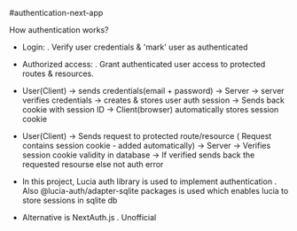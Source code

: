 #authentication-next-app

How authentication works?

- Login:
  . Verify user credentials & 'mark' user as authenticated

- Authorized access:
  . Grant authenticated user access to protected routes & resources.

- User(Client) -> sends credentials(email + password) -> Server -> server verifies credentials -> creates & stores user auth session -> Sends back cookie with session ID -> Client(browser) automatically stores session cookie

- User(Client) -> Sends request to protected route/resource ( Request contains session cookie - added automatically) -> Server -> Verifies session cookie validity in database -> If verified sends back the requested resourse else not auth error

- In this project, Lucia auth library is used to implement authentication
  . Also @lucia-auth/adapter-sqlite packages is used which enables lucia to store sessions in sqlite db

- Alternative is NextAuth.js
  . Unofficial
